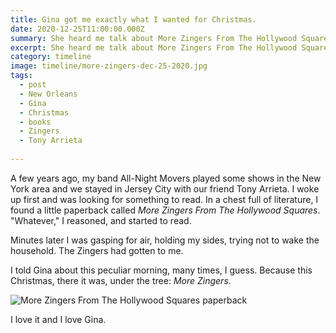 ```yaml
---
title: Gina got me exactly what I wanted for Christmas.
date: 2020-12-25T11:00:00.000Z
summary: She heard me talk about More Zingers From The Hollywood Squares, I didn't know I was dropping a hint.
excerpt: She heard me talk about More Zingers From The Hollywood Squares, I didn't know I was dropping a hint.
category: timeline
image: timeline/more-zingers-dec-25-2020.jpg
tags:
  - post 
  - New Orleans
  - Gina
  - Christmas
  - books
  - Zingers
  - Tony Arrieta
  
---
```


A few years ago, my band All-Night Movers played some shows in the New York area and we stayed in Jersey City with our friend Tony Arrieta. I woke up first and was looking for something to read. In a chest full of literature, I found a little paperback called _More Zingers From The Hollywood Squares_. "Whatever," I reasoned, and started to read.

Minutes later I was gasping for air, holding my sides, trying not to wake the household. The Zingers had gotten to me.

I told Gina about this peculiar morning, many times, I guess. Because this Christmas, there it was, under the tree: _More Zingers_.

![More Zingers From The Hollywood Squares paperback](/static/img/timeline//more-zingers-dec-25-2020.jpg "More Zingers From The Hollywood Squares paperback")

I love it and I love Gina.
